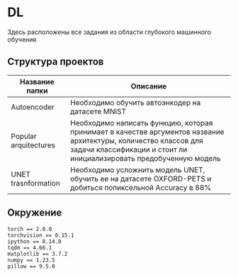 # DL
Здесь расположены все задания из области глубокого машинного обучения
## Структура проектов

| Название папки | Описание |
| ----- |----- |
| Autoencoder | Необходимо обучить автоэнкодер на датасете MNIST |
| Popular arquitectures | Необходимо написать функцию, которая принимает в качестве аргументов название архитектуры, количество классов для задачи классификации и стоит ли инициализировать предобученную модель |
| UNET trasnformation | Необходимо усложнить модель UNET, обучить ее на датасете OXFORD-PETS и добиться попиксельной Accuracy в 88% |

## Окружение
```
torch == 2.0.0
torchvision == 0.15.1
ipython == 8.14.0
tqdm == 4.66.1
matplotlib == 3.7.2
numpy == 1.23.5
pillow == 9.5.0
```
